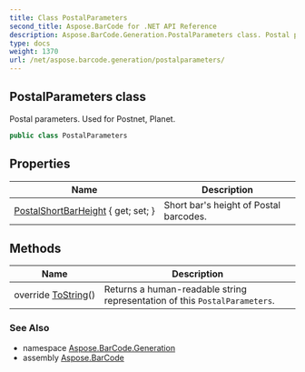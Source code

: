 ```yaml
---
title: Class PostalParameters
second_title: Aspose.BarCode for .NET API Reference
description: Aspose.BarCode.Generation.PostalParameters class. Postal parameters. Used for Postnet Planet
type: docs
weight: 1370
url: /net/aspose.barcode.generation/postalparameters/
---
```

## PostalParameters class

Postal parameters. Used for Postnet, Planet.

```csharp
public class PostalParameters
```

## Properties

| Name | Description |
| --- | --- |
| [PostalShortBarHeight](../../aspose.barcode.generation/postalparameters/postalshortbarheight/) { get; set; } | Short bar's height of Postal barcodes. |

## Methods

| Name | Description |
| --- | --- |
| override [ToString](../../aspose.barcode.generation/postalparameters/tostring/)() | Returns a human-readable string representation of this `PostalParameters`. |

### See Also

* namespace [Aspose.BarCode.Generation](../../aspose.barcode.generation/)
* assembly [Aspose.BarCode](../../)


